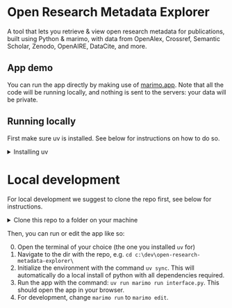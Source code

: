 # Open Research Metadata Explorer
A tool that lets you retrieve & view open research metadata for publications, built using Python & marimo, with data from OpenAlex, Crossref, Semantic Scholar, Zenodo, OpenAIRE, DataCite, and more.

## App demo
You can run the app directly by making use of [marimo.app](https://marimo.app/github.com/utsmok/open-research-metadata-explorer/blob/main/interface.py). Note that all the code will be running locally, and nothing is sent to the servers: your data will be private.

## Running locally
First make sure uv is installed. See below for instructions on how to do so.


<details>

<summary>Installing uv</summary>

We recommend [uv](https://docs.astral.sh/uv/) to install, manage & run python. If you haven't installed uv yet, you can do so with a single line of code:

**Windows**: open `PowerShell` and run this command:
```pwsh
powershell -ExecutionPolicy ByPass -c "irm https://astral.sh/uv/install.ps1 | iex"
```
**MacOS/Linux**: open a bash-compliant terminal and run:
```bash
curl -LsSf https://astral.sh/uv/install.sh | sh
```
you can also use `wget` instead of `curl` if necessary:
```bash
wget -qO- https://astral.sh/uv/install.sh | sh
```
</details>

# Local development

For local development we suggest to clone the repo first, see below for instructions.

<details>

<summary>Clone this repo to a folder on your machine</summary>
- using the githib cli: `gh repo clone utsmok/open-research-metadata-explorer`
- using git: `git clone https://github.com/utsmok/open-research-metadata-explorer`

- manually: navigate to the [repo on github.com](https://github.com/utsmok/open-research-metadata-explorer), click on the green `<> Code` button, and press `Download ZIP`. Extract to a new folder on your machine.

</details>

Then, you can run or edit the app like so:

0. Open the terminal of your choice (the one you installed `uv` for)
1. Navigate to the dir with the repo, e.g. `cd c:\dev\open-research-metadata-explorer\`
2. Initialize the environment with the command `uv sync`. This will automatically do a local install of python with all dependencies required.
3. Run the app with the command: `uv run marimo run interface.py`. This should open the app in your browser.
4. For development, change `marimo run` to `marimo edit`.
